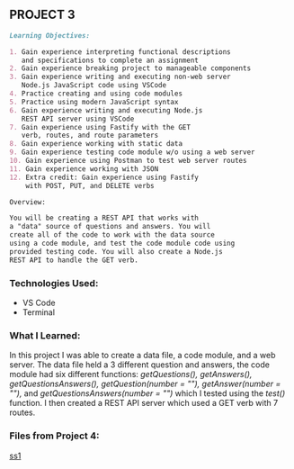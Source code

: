 ## PROJECT 3

```markdown
Learning Objectives:

1. Gain experience interpreting functional descriptions
   and specifications to complete an assignment
2. Gain experience breaking project to manageable components
3. Gain experience writing and executing non-web server 
   Node.js JavaScript code using VSCode
4. Practice creating and using code modules
5. Practice using modern JavaScript syntax
6. Gain experience writing and executing Node.js 
   REST API server using VSCode
7. Gain experience using Fastify with the GET
   verb, routes, and route parameters
8. Gain experience working with static data
9. Gain experience testing code module w/o using a web server
10. Gain experience using Postman to test web server routes
11. Gain experience working with JSON
12. Extra credit: Gain experience using Fastify 
    with POST, PUT, and DELETE verbs

Overview: 

You will be creating a REST API that works with
a "data" source of questions and answers. You will 
create all of the code to work with the data source
using a code module, and test the code module code using 
provided testing code. You will also create a Node.js 
REST API to handle the GET verb. 

```

### Technologies Used:
- VS Code
- Terminal


### What I Learned:
In this project I was able to create a data file, a code module, and a web server. The data file held a 3 different question and answers, the code module had six different functions: *getQuestions(), getAnswers(), getQuestionsAnswers(), getQuestion(number = ""), getAnswer(number = ""),* and *getQuestionsAnswers(number = "")* which I tested using the *test()* function. I then created a REST API server which used a GET verb with 7 routes. 

### Files from Project 4:

[ss1](project4.png)
